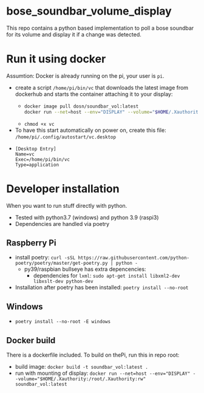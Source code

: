 # bose_soundbar_volume_display

This repo contains a python based implementation to poll a bose soundbar for its volume and display it if a change was detected. 

# Run it using docker
Assumtion: Docker is already running on the pi, your user is `pi`.
- create a script `/home/pi/bin/vc` that downloads the latest image from dockerhub and starts the container attaching it to your display:
  - ```bash
    docker image pull dosn/soundbar_vol:latest
    docker run --net=host --env="DISPLAY" --volume="$HOME/.Xauthority:/root/.Xauthority:rw" dosn/soundbar_vol:latest
    ```
  - `chmod +x vc`
- To have this start automatically on power on, create this file: `/home/pi/.config/autostart/vc.desktop`
- ```
  [Desktop Entry]
  Name=vc
  Exec=/home/pi/bin/vc
  Type=application
  ```


# Developer installation
When you want to run stuff directly with python.

- Tested with python3.7 (windows) and python 3.9 (raspi3)
- Dependencies are handled via poetry

## Raspberry Pi
- install poetry: `curl -sSL https://raw.githubusercontent.com/python-poetry/poetry/master/get-poetry.py | python -`
  - py39/raspbian bullseye has extra depencencies: 
    - dependencies for `lxml`: `sudo apt-get install libxml2-dev libxslt-dev python-dev`
- Installation after poetry has been installed: `poetry install --no-root`

## Windows
- `poetry install --no-root -E windows`

## Docker build 

There is a dockerfile included. To build on thePi, run this in repo root:
- build image: `docker build -t soundbar_vol:latest .`
- run with mounting of display: `docker run --net=host --env="DISPLAY" --volume="$HOME/.Xauthority:/root/.Xauthority:rw" soundbar_vol:latest`
